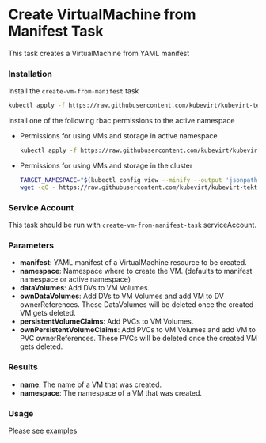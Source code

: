 # Create VirtualMachine from Manifest Task

This task creates a VirtualMachine from YAML manifest

### Installation

Install the `create-vm-from-manifest` task

```bash
kubectl apply -f https://raw.githubusercontent.com/kubevirt/kubevirt-tekton-tasks/main/tasks/create-vm-from-manifest/manifests/create-vm-from-manifest.yaml
```

Install one of the following rbac permissions to the active namespace
- Permissions for using VMs and storage in active namespace
  ```bash
  kubectl apply -f https://raw.githubusercontent.com/kubevirt/kubevirt-tekton-tasks/main/tasks/create-vm-from-manifest/manifests/create-vm-from-manifest-namespace-rbac.yaml
  ```
- Permissions for using VMs and storage in the cluster
  ```bash
  TARGET_NAMESPACE="$(kubectl config view --minify --output 'jsonpath={..namespace}')"
  wget -qO - https://raw.githubusercontent.com/kubevirt/kubevirt-tekton-tasks/main/tasks/create-vm-from-manifest/manifests/create-vm-from-manifest-cluster-rbac.yaml | sed "s/TARGET_NAMESPACE/$TARGET_NAMESPACE/" | kubectl apply -f -
  ```

### Service Account

This task should be run with `create-vm-from-manifest-task` serviceAccount.

### Parameters

- **manifest**: YAML manifest of a VirtualMachine resource to be created.
- **namespace**: Namespace where to create the VM. (defaults to manifest namespace or active namespace)
- **dataVolumes**: Add DVs to VM Volumes.
- **ownDataVolumes**: Add DVs to VM Volumes and add VM to DV ownerReferences. These DataVolumes will be deleted once the created VM gets deleted.
- **persistentVolumeClaims**: Add PVCs to VM Volumes.
- **ownPersistentVolumeClaims**: Add PVCs to VM Volumes and add VM to PVC ownerReferences. These PVCs will be deleted once the created VM gets deleted.

### Results

- **name**: The name of a VM that was created.
- **namespace**: The namespace of a VM that was created.

### Usage

Please see [examples](examples)
